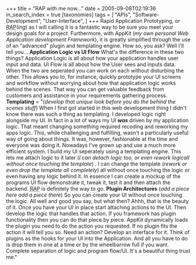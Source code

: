 +++
title = "RAP with me now..."
date = 2005-09-08T02:19:36
in_search_index = true
[taxonomies]
tags = [
	"APIs",
	"Software-Development",
	"User-Interface",
]
+++
Rapid Application Prototyping, or <abbr title="Rapid Application Prototyping">RAP</abbr>(<em>ing</em>) as I will calling it is a fantastic way to be sure you meet your design goals for a project. Furthermore, with AppKit (<em>my own personal Web Application development Framework</em>), it is greatly simplified through the use of an "advanced" plugin and templating engine. How so, you ask? Well I'll tell you... <strong>Application Logic vs UI Flow</strong> What's the difference in these two things? Application Logic is all about how your application handles user input and data. UI Flow is all about how the User sees and inputs data. When the two are seperated you can work on each without disturbing the other. This allows you to, for instance, quickly prototype your UI screens and workflow without worrying about how that application logic works behind the scenes. That way you can get valuable feedback from customers and assistance in your requirements gathering process. <strong>Templating</strong> = "(<em>develop that unique look before you do the behind the scenes stuff</em>) When I first got started in this web development thing I didn't know there was such a thing as templating. I developed logic right alongside my UI. In fact in a lot of ways my UI <em><strong>was</strong></em> driven by my application logic. That meant changing something required recoding and reworking my apps logic. This, while challenging and fulfilling, wasn't a particularly useful way of going about things. It was, however, fashionable at the time and everyone was doing it. Nowadays I've grown up and use a much more efficient system. I build my UI seperately using a templating engine. This lets me attach logic to it later (<em>I can detach logic too, or even rework logicall without once touching the template</em>) . I can change the template (<em>rework or even drop the template all completely</em>) all without once touching the logic or even having any logic behind it. In essence I can create a mockup of the programs UI flow demonstrate it, tweak it, test it and then attach the backend. <abbr title="Rapid Application Prototyping">RAP</abbr> is definitely the way to go. <strong>Plugin Architectures</strong> (<em>add a piece here add a piece there</em>) So you can create your UI without once touching the logic. All well and good you say, but what then? Ahhh, that is the beauty of it. Once you have your UI in place start attaching actions to the UI. Then develop the logic that handles that action. If you framework has plugin functionality then you can do that piece by piece. AppKit dynamically loads the plugin you need to do the action you requested. If no plugin fits the action it will tell you so. Need an action? Develop an interface for it. Think of plugins as the hooks for your UI into the Application. And all you have to do is drop them in one at a time or by the wheelbarrow full if you want. Complete separation of logic and program flow/UI. It's a beautiful thing trust me."
